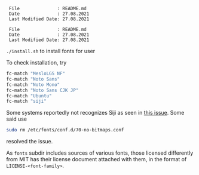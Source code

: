 ```
 File              : README.md
 Date              : 27.08.2021
 Last Modified Date: 27.08.2021
```
```
 File              : README.md
 Date              : 27.08.2021
 Last Modified Date: 27.08.2021
```
`./install.sh` to install fonts for user

To check installation, try

```bash
fc-match "MesloLGS NF"
fc-match "Noto Sans"
fc-match "Noto Mono"
fc-match "Noto Sans CJK JP"
fc-match "Ubuntu"
fc-match "siji"
```
Some systems reportedly not recognizes Siji as seen in [this issue](https://github.com/stark/siji/issues/28).
Some said use 
```bash
sudo rm /etc/fonts/conf.d/70-no-bitmaps.conf
```
resolved the issue.

As `fonts` subdir includes sources of various fonts, those licensed differently from MIT has their license document attached with them, in the format of `LICENSE-<font-family>`.
